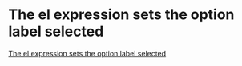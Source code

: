 # The el expression sets the option label selected
[The el expression sets the option label selected](https://aiwithcloud.com/2022/09/16/the_el_expression_sets_the_option_label_selected/)